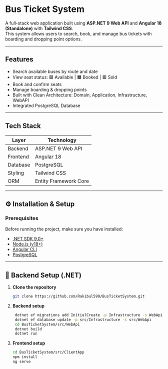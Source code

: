 # Bus Ticket System

A full-stack web application built using **ASP.NET 9 Web API** and **Angular 18 (Standalone)** with **Tailwind CSS**.  
This system allows users to search, book, and manage bus tickets with boarding and dropping point options.

---

## Features

- Search available buses by route and date  
- View seat status: 🟩 Available | 🟧 Booked | 🟥 Sold  
- Book and confirm seats  
- Manage boarding & dropping points  
- Built with Clean Architecture: Domain, Application, Infrastructure, WebAPI  
- Integrated PostgreSQL Database

---

##  Tech Stack

| Layer | Technology |
|-------|-------------|
| Backend | ASP.NET 9 Web API |
| Frontend | Angular 18 |
| Database | PostgreSQL |
| Styling | Tailwind CSS |
| ORM | Entity Framework Core |

---

## ⚙️ Installation & Setup

###  Prerequisites
Before running the project, make sure you have installed:
- [.NET SDK 9.0+](https://dotnet.microsoft.com/en-us/download)
- [Node.js (v18+)](https://nodejs.org/)
- [Angular CLI](https://angular.dev/guide/setup-local)
- [PostgreSQL](https://www.postgresql.org/)

---

## 🧱 Backend Setup (.NET)

1. **Clone the repository**
   ```bash
   git clone https://github.com/Rakibul599/BusTicketSystem.git


2. **Backend setup**
   ```bash
    dotnet ef migrations add InitialCreate -p Infrastructure -s WebApi
    dotnet ef database update -p src/Infrastructure -s src/WebApi
    cd BusTicketSystem/src/WebApi
    dotnet build
    dotnet run

3. **Frontend setup**
   ```bash
   cd BusTicketSystem/src/ClientApp
   npm install
   ng serve

